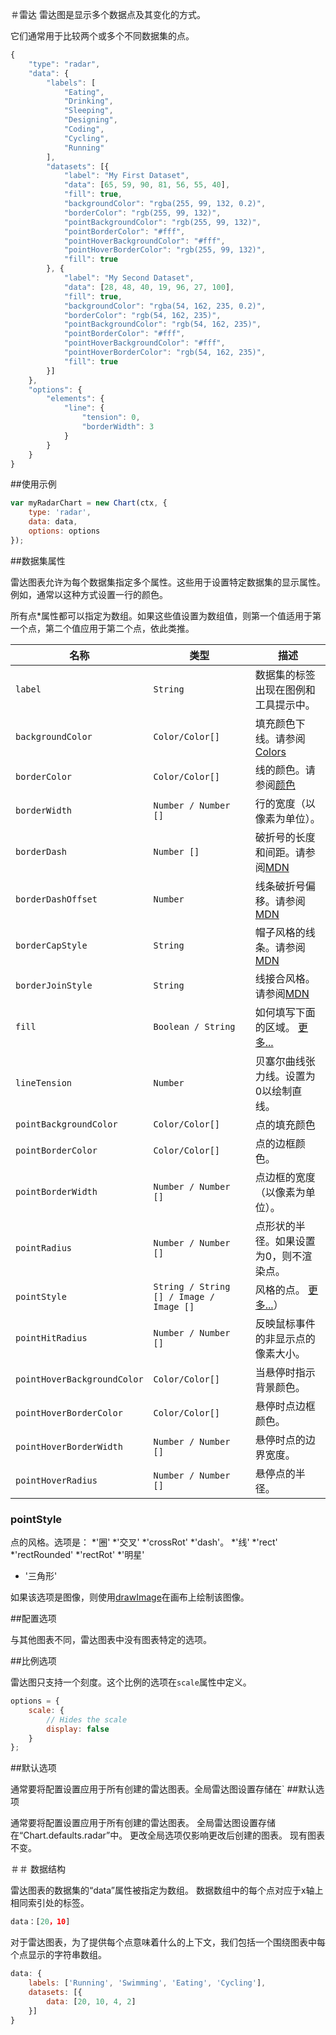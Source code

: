 ＃雷达
雷达图是显示多个数据点及其变化的方式。

它们通常用于比较两个或多个不同数据集的点。

```javascript
{
    "type": "radar",
    "data": {
        "labels": [
            "Eating", 
            "Drinking", 
            "Sleeping", 
            "Designing",
            "Coding",
            "Cycling",
            "Running"
        ],
        "datasets": [{
            "label": "My First Dataset",
            "data": [65, 59, 90, 81, 56, 55, 40],
            "fill": true,
            "backgroundColor": "rgba(255, 99, 132, 0.2)",
            "borderColor": "rgb(255, 99, 132)",
            "pointBackgroundColor": "rgb(255, 99, 132)",
            "pointBorderColor": "#fff",
            "pointHoverBackgroundColor": "#fff",
            "pointHoverBorderColor": "rgb(255, 99, 132)",
            "fill": true
        }, {
            "label": "My Second Dataset",
            "data": [28, 48, 40, 19, 96, 27, 100],
            "fill": true,
            "backgroundColor": "rgba(54, 162, 235, 0.2)",
            "borderColor": "rgb(54, 162, 235)",
            "pointBackgroundColor": "rgb(54, 162, 235)",
            "pointBorderColor": "#fff",
            "pointHoverBackgroundColor": "#fff",
            "pointHoverBorderColor": "rgb(54, 162, 235)",
            "fill": true
        }]
    },
    "options": {
        "elements": {
            "line": {
                "tension": 0,
                "borderWidth": 3
            }
        }
    }
}
```

##使用示例
```javascript
var myRadarChart = new Chart(ctx, {
    type: 'radar',
    data: data,
    options: options
});
```

##数据集属性

雷达图表允许为每个数据集指定多个属性。这些用于设置特定数据集的显示属性。例如，通常以这种方式设置一行的颜色。

所有点*属性都可以指定为数组。如果这些值设置为数组值，则第一个值适用于第一个点，第二个值应用于第二个点，依此类推。

|名称|类型|描述
| ---- | ---- | -----------
| `label` | `String` |数据集的标签出现在图例和工具提示中。
| `backgroundColor` | `Color/Color[]`|填充颜​​色下线。请参阅[Colors](../general/colors.md#colors)
| `borderColor` | `Color/Color[]`|线的颜色。请参阅[颜色](../general/colors.md#colors)
| `borderWidth` | `Number / Number []`|行的宽度（以像素为单位）。
| `borderDash` | `Number []`|破折号的长度和间距。请参阅[MDN](https://developer.mozilla.org/en-US/docs/Web/API/CanvasRenderingContext2D/setLineDash)
| `borderDashOffset` | `Number` |线条破折号偏移。请参阅[MDN](https://developer.mozilla.org/en-US/docs/Web/API/CanvasRenderingContext2D/lineDashOffset)
| `borderCapStyle` | `String` |帽子风格的线条。请参阅[MDN](https://developer.mozilla.org/en-US/docs/Web/API/CanvasRenderingContext2D/lineCap)
| `borderJoinStyle` | `String` |线接合风格。请参阅[MDN](https://developer.mozilla.org/en-US/docs/Web/API/CanvasRenderingContext2D/lineJoin)
| `fill` | `Boolean / String` |如何填写下面的区域。 [更多...](#fill)
| `lineTension` | `Number` |贝塞尔曲线张力线。设置为0以绘制直线。
| `pointBackgroundColor` | `Color/Color[]`|点的填充颜色
| `pointBorderColor` | `Color/Color[]`|点的边框颜色。
| `pointBorderWidth` | `Number / Number []`|点边框的宽度（以像素为单位）。
| `pointRadius` | `Number / Number []`|点形状的半径。如果设置为0，则不渲染点。
| `pointStyle` | `String / String [] / Image / Image []`|风格的点。  [更多...](#pointStyle)）
| `pointHitRadius` | `Number / Number []`|反映鼠标事件的非显示点的像素大小。
| `pointHoverBackgroundColor` | `Color/Color[]`|当悬停时指示背景颜色。
| `pointHoverBorderColor` | `Color/Color[]`|悬停时点边框颜色。
| `pointHoverBorderWidth` | `Number / Number []`|悬停时点的边界宽度。
| `pointHoverRadius` | `Number / Number []`|悬停点的半径。

### pointStyle
点的风格。选项是：
*'圈'
*'交叉'
*'crossRot'
*'dash'。
*'线'
*'rect'
*'rectRounded'
*'rectRot'
*'明星'
* '三角形'

如果该选项是图像，则使用[drawImage](https://developer.mozilla.org/en/docs/Web/API/CanvasRenderingContext2D/drawImage)在画布上绘制该图像。

##配置选项

与其他图表不同，雷达图表中没有图表特定的选项。

##比例选项

雷达图只支持一个刻度。这个比例的选项在`scale`属性中定义。

```javascript
options = {
    scale: {
        // Hides the scale
        display: false
    }
};
```

##默认选项

通常要将配置设置应用于所有创建的雷达图表。全局雷达图设置存储在`
##默认选项

通常要将配置设置应用于所有创建的雷达图表。 全局雷达图设置存储在“Chart.defaults.radar”中。 更改全局选项仅影响更改后创建的图表。 现有图表不变。

＃＃ 数据结构

雷达图表的数据集的“data”属性被指定为数组。 数据数组中的每个点对应于x轴上相同索引处的标签。

```javascript
data：[20，10]
```

对于雷达图表，为了提供每个点意味着什么的上下文，我们包括一个围绕图表中每个点显示的字符串数组。

```javascript
data: {
    labels: ['Running', 'Swimming', 'Eating', 'Cycling'],
    datasets: [{
        data: [20, 10, 4, 2]
    }]
}
```
